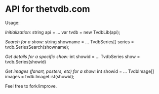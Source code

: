 # API for thetvdb.com

Usage:

*Initialization:*
    string api = ...
    var tvdb = new TvdbLib(api);

*Search for a show:*
	string showname = ...
    TvdbSeries[] series = tvdb.SeriesSearch(showname);

*Get details for a specific show:*
	int showid = ...
    TvdbSeries show = tvdb.Series(showid)

*Get images (fanart, posters, etc) for a show:*
	int showid = ...
	TvdbImage[] images = tvdb.ImageList(showid);


Feel free to fork/improve.